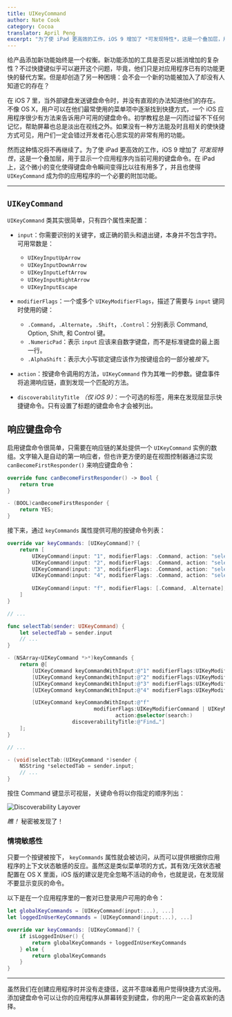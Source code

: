 ```yaml
---
title: UIKeyCommand
author: Nate Cook
category: Cocoa
translator: April Peng
excerpt: "为了使 iPad 更高效的工作，iOS 9 增加了 *可发现特性*，这是一个叠加层，用于显示一个应用程序内当前可用的键盘命令。在 iPad 上，这个微小的变化使得键盘命令瞬间变得比以往有用多了，并且也使得 `UIKeyCommand` 成为你应用程序的一个必要的附加功能"
---
```


给产品添加新功能始终是一个权衡。新功能添加的工具是否足以抵消增加的复杂性？不过快捷键似乎可以避开这个问题，毕竟，他们只是对应用程序已有的功能更快的替代方案。但是却创造了另一种困境：会不会一个新的功能被加入了却没有人知道它的存在？

在 iOS 7 里，当外部键盘发送键盘命令时，并没有直观的办法知道他们的存在。不像 OS X，用户可以在他们最常使用的菜单项中逐渐找到快捷方式，一个 iOS 应用程序很少有方法来告诉用户可用的键盘命令。初学教程总是一闪而过留不下任何记忆，帮助屏幕也总是淡出在视线之外。如果没有一种方法能及时且相关的使快捷方式可见，用户们一定会错过开发者花心思实现的非常有用的功能。

然而这种情况将不再继续了。为了使 iPad 更高效的工作，iOS 9 增加了 *可发现特性*，这是一个叠加层，用于显示一个应用程序内当前可用的键盘命令。在 iPad 上，这个微小的变化使得键盘命令瞬间变得比以往有用多了，并且也使得 `UIKeyCommand` 成为你的应用程序的一个必要的附加功能。

---

## `UIKeyCommand`

`UIKeyCommand` 类其实很简单，只有四个属性来配置：

- `input`：你需要识别的关键字，或正确的箭头和退出键，本身并不包含字符。可用常数是：
    - `UIKeyInputUpArrow`
    - `UIKeyInputDownArrow`
    - `UIKeyInputLeftArrow`
    - `UIKeyInputRightArrow`
    - `UIKeyInputEscape`

- `modifierFlags`：一个或多个 `UIKeyModifierFlags`，描述了需要与 `input` 键同时使用的键：
	- `.Command`，`.Alternate`，`.Shift`，`.Control`：分别表示 Command, Option, Shift, 和 Control 键。
	- `.NumericPad`：表示 `input` 应该来自数字键盘，而不是标准键盘的最上面一行。
	- `.AlphaShift`：表示大小写锁定键应该作为按键组合的一部分被*按下*。

- `action`：按键命令调用的方法，`UIKeyCommand` 作为其唯一的参数。键盘事件将追溯响应链，直到发现一个匹配的方法。

- `discoverabilityTitle` *（仅 iOS 9）*：一个可选的标签，用来在发现层显示快捷键命令。只有设置了标题的键盘命令才会被列出。


## 响应键盘命令

启用键盘命令很简单，只需要在响应链的某处提供一个 `UIKeyCommand` 实例的数组。文字输入是自动的第一响应者，但也许更方便的是在视图控制器通过实现 `canBecomeFirstResponder()` 来响应键盘命令：

```swift
override func canBecomeFirstResponder() -> Bool {
    return true
}
```
```objective-c
- (BOOL)canBecomeFirstResponder {
    return YES;
}
```

接下来，通过 `keyCommands` 属性提供可用的按键命令列表：

```swift
override var keyCommands: [UIKeyCommand]? {
    return [
        UIKeyCommand(input: "1", modifierFlags: .Command, action: "selectTab:", discoverabilityTitle: "Types"),
        UIKeyCommand(input: "2", modifierFlags: .Command, action: "selectTab:", discoverabilityTitle: "Protocols"),
        UIKeyCommand(input: "3", modifierFlags: .Command, action: "selectTab:", discoverabilityTitle: "Functions"),
        UIKeyCommand(input: "4", modifierFlags: .Command, action: "selectTab:", discoverabilityTitle: "Operators"),
            
        UIKeyCommand(input: "f", modifierFlags: [.Command, .Alternate], action: "search:", discoverabilityTitle: "Find…"),
    ]
}

// ...

func selectTab(sender: UIKeyCommand) {
    let selectedTab = sender.input
    // ...
}
```
```objective-c
- (NSArray<UIKeyCommand *>*)keyCommands {
    return @[
        [UIKeyCommand keyCommandWithInput:@"1" modifierFlags:UIKeyModifierCommand action:@selector(selectTab:) discoverabilityTitle:@"Types"],
        [UIKeyCommand keyCommandWithInput:@"2" modifierFlags:UIKeyModifierCommand action:@selector(selectTab:) discoverabilityTitle:@"Protocols"],
        [UIKeyCommand keyCommandWithInput:@"3" modifierFlags:UIKeyModifierCommand action:@selector(selectTab:) discoverabilityTitle:@"Functions"],
        [UIKeyCommand keyCommandWithInput:@"4" modifierFlags:UIKeyModifierCommand action:@selector(selectTab:) discoverabilityTitle:@"Operators"],

        [UIKeyCommand keyCommandWithInput:@"f" 
                            modifierFlags:UIKeyModifierCommand | UIKeyModifierAlternate 
                                   action:@selector(search:) 
                     discoverabilityTitle:@"Find…"]
    ];
}

// ...

- (void)selectTab:(UIKeyCommand *)sender {
    NSString *selectedTab = sender.input;
    // ...
}
```

按住 Command 键显示可视层，关键命令将以你指定的顺序列出：

![Discoverability Layover](http://nshipster.s3.amazonaws.com/uikeycommand-discoverability.png)

*瞧！* 秘密被发现了！


### 情境敏感性

只要一个按键被按下， `keyCommands` 属性就会被访问，从而可以提供根据你应用程序的上下文状态敏感的反应。虽然这是类似菜单项的方式，其有效/无效状态被配置在 OS X 里面，iOS 版的建议是完全忽略不活动的命令，也就是说，在发现层不要显示变灰的命令。

以下是在一个应用程序里的一套对已登录用户可用的命令：

```swift
let globalKeyCommands = [UIKeyCommand(input:...), ...]
let loggedInUserKeyCommands = [UIKeyCommand(input:...), ...]

override var keyCommands: [UIKeyCommand]? {
    if isLoggedInUser() {
        return globalKeyCommands + loggedInUserKeyCommands
    } else {
        return globalKeyCommands
    }
}
```

---

虽然我们在创建应用程序时并没有走捷径，这并不意味着用户觉得快捷方式没用。添加键盘命令可以让你的应用程序从屏幕转变到键盘，你的用户一定会喜欢新的选择。


